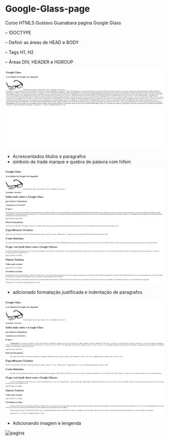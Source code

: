# Google-Glass-page
Curso HTML5 Gustavo Guanabara pagina Google Glass

– !DOCTYPE

– Definir as áreas de HEAD e BODY

– Tags H1, H2

– Áreas DIV, HEADER e HGROUP

![imagem](/_interface/Index.html-Alula-1.jpg)

- Acrescentados titulos e paragrafos
- simbolo de trade marque e quebra de palavra com hífem

![pagina](/_interface/index.html-aula-2.png)

- adicionado formatação justificada e indentação de paragrafos

![pagina](/_interface/index.html-aula-3.png)

- Adicionando imagem e lengenda

![pagina](/_interface/index.html-aula-4.png)

